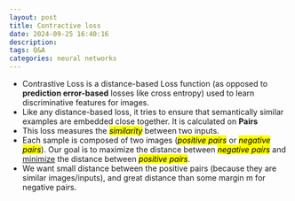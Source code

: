 ```yaml
---
layout: post
title: Contractive loss
date: 2024-09-25 16:40:16
description: 
tags: Q&A
categories: neural networks
---
```


- Contrastive Loss is a distance-based Loss function (as opposed to **prediction error-based** losses like cross entropy) used to learn discriminative features for images.
- Like any distance-based loss, it tries to ensure that semantically similar examples are embedded close together. It is calculated on **Pairs**
- This loss measures the *<mark>similarity</mark>* between two inputs.
- Each sample is composed of two images (*<mark>positive pairs</mark>* or *<mark>negative pairs</mark>*). Our goal is to maximize the distance between *<mark>negative pairs</mark>* and <u>minimize</u> the distance between <mark>*positive pairs*</mark>.
- We want small distance between the positive pairs (because they are similar images/inputs), and great distance than some margin m for negative pairs.